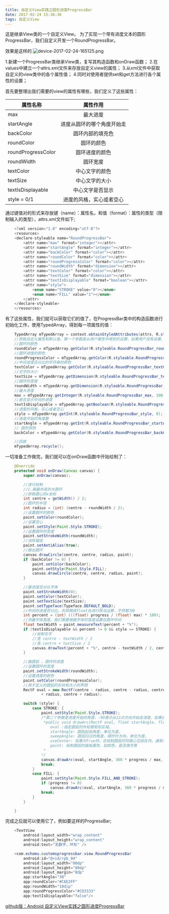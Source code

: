 ```yaml
---
title: 自定义View实践之圆形进度ProgressBar
date: 2017-02-24 15:36:36
tags: 自定义View
---
```


这是继承View类的一个自定义View。
为了实现一个带有进度文本的圆形ProgressBar，我们自定义开发一个RoundProgressBar。

<!-- more -->

效果是这样的
![device-2017-02-24-165125.png](http://upload-images.jianshu.io/upload_images/817079-7b5fa86d50c91237.png?imageMogr2/auto-orient/strip%7CimageView2/2/w/1240)

1.新建一个ProgressBar类继承View类，复写其构造函数和onDraw函数；
2.在values中建立一个attrs.xml文件来存放自定义view的属性；
3.从xml文件中获取自定义的view类中的各个属性值；
4.同时对使用者提供set和get方法进行各个属性的设置；

首先要整理出我们需要的view的属性有哪些，我们定义了这些属性：

属性名称 | 属性作用
----- | :-----:
max  |  最大进度
startAngle  |  进度从圆环的哪个角度开始走
backColor  |  圆环内部的填充色
roundColor  |  圆环的颜色
roundProgressColor  |  圆环进度的颜色
roundWidth  |  圆环宽度
textColor  |  中心文字的颜色
textSize  |  中心文字的大小
textIsDisplayable  |  中心文字是否显示
style = 0/1  |  进度的风格，实心或者空心

通过键值对的形式来存放键（name）：属性名，和值（format）：属性的类型（限制输入的类型），attrs.xml文件如下;

``` java
    <?xml version="1.0" encoding="utf-8"?>
    <resources>
    <declare-styleable name="RoundProgressBar">
        <attr name="max" format="integer"></attr>
        <attr name="startAngle" format="integer"></attr>
        <attr name="backColor" format="color"></attr>
        <attr name="roundColor" format="color"></attr>
        <attr name="roundProgressColor" format="color"></attr>
        <attr name="roundWidth" format="dimension"></attr>
        <attr name="textColor" format="color"></attr>
        <attr name="textSize" format="dimension"></attr>
        <attr name="textIsDisplayable" format="boolean"></attr>
        <attr name="style">
            <enum name="STROKE" value="0"></enum>
            <enum name="FILL" value="1"></enum>
        </attr>
    </declare-styleable>
    </resources>
```


有了这些属性，我们就可以获取它们的值了，在ProgressBar类中的构造函数进行初始化工作，使用TypedArray，得到每一项属性的值：

``` java
    TypedArray mTypedArray = context.obtainStyledAttributes(attrs, R.styleable.RoundProgressBar);
    //获取自定义属性和默认值，第一个参数是从用户属性中得到的设置，如果用户没有设置，那么就用默认的属性，即：第二个参数
    //圆环的颜色
    roundColor = mTypedArray.getColor(R.styleable.RoundProgressBar_roundColor, Color.BLACK);
    //圆环进度的颜色
    roundProgressColor = mTypedArray.getColor(R.styleable.RoundProgressBar_roundProgressColor, Color.RED);
    //中间进度百分比的字符串的颜色
    textColor = mTypedArray.getColor(R.styleable.RoundProgressBar_textColor, Color.BLUE);
    //文字的大小
    textSize = mTypedArray.getDimension(R.styleable.RoundProgressBar_textSize, 24);
    //圆环的宽度
    roundWidth = mTypedArray.getDimension(R.styleable.RoundProgressBar_roundWidth, 4);
    //最大进度
    max = mTypedArray.getInteger(R.styleable.RoundProgressBar_max, 100);
    //是否显示中间的进度
    textIsDisplayable = mTypedArray.getBoolean(R.styleable.RoundProgressBar_textIsDisplayable, true);
    //进度的风格，实心或者空心
    style = mTypedArray.getInt(R.styleable.RoundProgressBar_style, 0);
    //进度开始的角度数
    startAngle = mTypedArray.getInt(R.styleable.RoundProgressBar_startAngle, -90);
    // 圆形颜色
    backColor = mTypedArray.getColor(R.styleable.RoundProgressBar_backColor, 0);

    //回收
    mTypedArray.recycle();
```


一切准备工作做完，我们就可以在onDraw函数中开始绘制了：

``` java
    @Override
    protected void onDraw(Canvas canvas) {
        super.onDraw(canvas);

        //进行绘制
        //1.画最外层的大圆环
        //获取圆心的x坐标
        int centre = getWidth() / 2;
        //圆环的半径
        int radius = (int) (centre - roundWidth / 2);
        //设置圆环的颜色
        paint.setColor(roundColor);
        //设置空心
        paint.setStyle(Paint.Style.STROKE);
        //设置圆环的宽度
        paint.setStrokeWidth(roundWidth);
        //消除锯齿
        paint.setAntiAlias(true);
        //画出圆环
        canvas.drawCircle(centre, centre, radius, paint);
        if (backColor != 0) {
            paint.setColor(backColor);
            paint.setStyle(Paint.Style.FILL);
            canvas.drawCircle(centre, centre, radius, paint);
        }

        //画进度百分比字体
        paint.setStrokeWidth(0);
        paint.setColor(textColor);
        paint.setTextSize(textSize);
        paint.setTypeface(Typeface.DEFAULT_BOLD);
        //中间的进度百分比，先转换成float在进行除法运算，不然都为0
        int percent = (int) (((float) progress / (float) max) * 100);
        //测量字体宽度，我们需要根据字体的宽度设置在圆环中间
        float textWidth = paint.measureText(percent + "%");
        if (textIsDisplayable && percent != 0 && style == STROKE) {
            //绘制文字
            //宽 centre - textWidth / 2
            //高 centre + textSize / 2
            canvas.drawText(percent + "%", centre - textWidth / 2, centre + textSize / 2, paint);
        }

        //画圆弧 ，圆环的进度
        //设置圆环的宽度
        paint.setStrokeWidth(roundWidth);
        //设置进度的颜色
        paint.setColor(roundProgressColor);
        //用于定义的圆弧的形状和大小的界限
        RectF oval = new RectF(centre - radius, centre - radius, centre
                + radius, centre + radius);

        switch (style) {
            case STROKE: {
                paint.setStyle(Paint.Style.STROKE);
                /*第二个参数是进度开始的角度，-90表示从12点方向开始走进度，如果是0表示从三点钟方向走进度，依次类推
                 *public void drawArc(RectF oval, float startAngle, float sweepAngle, boolean useCenter, Paint paint)
                    oval :指定圆弧的外轮廓矩形区域。
                    startAngle: 圆弧起始角度，单位为度。
                    sweepAngle: 圆弧扫过的角度，顺时针方向，单位为度。
                    useCenter: 如果为True时，在绘制圆弧时将圆心包括在内，通常用来绘制扇形。
                    paint: 绘制圆弧的画板属性，如颜色，是否填充等
                 *
                */
                canvas.drawArc(oval, startAngle, 360 * progress / max, false, paint);  //根据进度画圆弧
                break;
            }
            case FILL: {
                paint.setStyle(Paint.Style.FILL_AND_STROKE);
                if (progress != 0)
                    canvas.drawArc(oval, startAngle, 360 * progress / max, true, paint);  //根据进度画圆弧
                break;
            }
        }

    }
``` 

完成之后就可以使用它了，例如要这样的ProgressBar;

``` java
    <TextView
        android:layout_width="wrap_content"
        android:layout_height="wrap_content"
        android:text="无数字，环形" />

    <com.echomu.customsprogressbar.view.RoundProgressBar
        android:id="@+id/rpb_04"
        android:layout_width="80dp"
        android:layout_height="80dp"
        android:layout_margin="8dp"
        app:startAngle="30"
        app:roundColor="#C6E2FF"
        app:roundWidth="10dip"
        app:roundProgressColor="#CD3333"
        app:textIsDisplayable="false"/>
``` 

[github版：Android 自定义View实践之圆形进度ProgressBar](https://github.com/mumubin5/CustomsProgressBar)